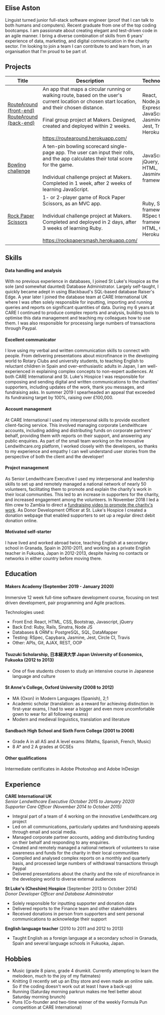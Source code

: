 ## Elise Aston

Linguist turned junior full-stack software engineer (proof that I can talk to both humans and computers). Recent graduate from one of the top coding bootcamps. I am passionate about creating elegant and test-driven code in an agile manner. I bring a diverse combination of skills from 6 years' experience of data, marketing, and digital communication in the charity sector. I'm looking to join a team I can contribute to and learn from, in an organisation that I'm proud to be part of.

## Projects

| Title | Description | Technologies |
| --- | --- | --- |
| [RouteAround (front-end)](https://github.com/eliseaston/Route_Around_Front-end) <br> [RouteAround (back-end)](https://github.com/eliseaston/Route_Around) | An app that maps a circular running or walking route, based on the user's current location or chosen start location, and their chosen distance. <br><br> Final group project at Makers. Designed, created and deployed within 2 weeks. <br><br>  https://routearound.herokuapp.com/ | React, Node.js Express, JavaScript, Jasmine, Jest, Travis, Heroku |
| [Bowling challenge](https://github.com/eliseaston/bowling-challenge) | A ten-pin bowling scorecard single-page app. The user can input their rolls, and the app calculates their total score for the game.<br><br>Individual challenge project at Makers. Completed in 1 week, after 2 weeks of learning JavaScript. | JavaScript, jQuery, CSS, HTML, Jasmine test framework |
| [Rock Paper Scissors](https://github.com/eliseaston/rps-challenge) | 1- or 2-player game of Rock Paper Scissors, as an MVC app. <br><br>Individual challenge project at Makers. Completed and deployed in 2 days, after 3 weeks of learning Ruby.<br><br>https://rockpapersmash.herokuapp.com/ | Ruby, Sintra framework, RSpec test framework, HTML, CSS, Heroku |

## Skills

#### Data handling and analysis

With no previous experience in databases, I joined St Luke's Hospice as the sole (and somewhat daunted) Database Administrator. Largely self-taught, I quickly became adept in using Blackbaud's SQL-based database Raiser's Edge. A year later I joined the database team at CARE International UK where I was often solely responsible for inputting, importing and running queries and reports on significant quantities of data. During my 6 years at CARE I continued to produce complex reports and analysis, building tools to optimise this data management and teaching my colleagues how to use them. I was also responsible for processing large numbers of transactions through Paypal.

#### Excellent communicator

I love using my verbal and written communication skills to connect with people. From delivering presentations about microfinance in the developing world to Rotary Clubs and university students, to teaching English to reluctant children in Spain and over-enthusiastic adults in Japan, I am well-experienced in explaining complex concepts to non-expert audiences. At both CARE International and St. Luke's Hospice I was responsible for composing and sending digital and written communications to the charities' supporters, including updates of the work, thank you messages, and fundraising asks. In summer 2019 I spearheaded an appeal that exceeded its fundraising target by 100%, raising over £100,000.

#### Account management

At CARE International I used my interpersonal skills to provide excellent client-facing service. This involved managing corporate Lendwithcare accounts, including adding and distributing funds on corporate partners' behalf, providing them with reports on their support, and answering any public enquiries. As part of the small team working on the innovative Lendwithcare.org platform, I worked closely with the developers, so thanks to my experience and empathy I can well understand user stories from the perspective of both the client and the developer!

#### Project management

As Senior Lendwithcare Executive I used my interpersonal and leadership skills to set up and remotely managed a national network of nearly 50 volunteers, facilitating them to promote and explain the charity's work in their local communities. This led to an increase in supporters for the charity, and increased engagement among the volunteers. In November 2018 I led a film crew to Zambia to direct a [fundraising video to promote the charity's work](https://www.youtube.com/watch?v=_HeWSX-K-Uk). As Donor Development Officer at St. Luke's Hospice I created a donation webpage that enabled supporters to set up a regular direct debit donation online.

#### Motivated self-starter

I have lived and worked abroad twice, teaching English at a secondary school in Granada, Spain in 2010-2011, and working as a private English teacher in Fukuoka, Japan in 2012-2013, despite having no contacts or networks in either country before moving there.

## Education

#### Makers Academy (September 2019 - January 2020)

Immersive 12 week full-time software development course, focusing on test driven development, pair programming and Agile practices.

Technologies used:
* Front End: React, HTML, CSS, Bootstrap, Javascript, jQuery
* Back End: Ruby, Rails, Sinatra, Node JS
* Databases & ORM's: PostgreSQL, SQL, DataMapper
* Testing: RSpec, Capybara, Jasmine, Jest, Circle CI, Travis
* Other: APIs, Git, AJAX, REST, OOP


#### Tsuzuki Scholarship, 日本経済大学 Japan University of Economics, Fukuoka (2012 to 2013)

- One of five students chosen to study an intensive course in Japanese language and culture


#### St Anne's College, Oxford University (2008 to 2012)

- MA (Oxon) in Modern Languages (Spanish), 2;1
- Academic scholar (translation: as a reward for achieving distinction in first-year exams, I had to wear a bigger and even more uncomfortable gown to wear for all following exams)
- Modern and medieval linguistics, translation and literature


#### Sandbach High School and Sixth Form College (2001 to 2008)

- Grade A in all AS and A level exams (Maths, Spanish, French, Music)
- 8 A* and 2 A grades at GCSEs

#### Other qualifications

Intermediate certificates in Adobe Photoshop and Adobe InDesign

## Experience

**CARE International UK**   
*Senior Lendwithcare Executive (October 2015 to January 2020)* <br>
*Supporter Care Officer (November 2014 to October 2015)*
- Integral part of a team of 4 working on the innovative Lendwithcare.org project
- Led on all communications, particularly updates and fundraising appeals through email and social media.
- Managed corporate partner accounts, adding and distributing funding on their behalf and responding to any enquiries.
- Created and remotely managed a national network of volunteers to raise awareness and funds for the charity in their local communities
- Compiled and analysed complex reports on a monthly and quarterly basis, and processed large numbers of withdrawal transactions through Paypal
- Delivered presentations about the charity and the role of microfinance in the developing world to diverse external audiences

**St Luke's (Cheshire) Hospice** (September 2013 to October 2014)    
*Donor Developer Officer and Database Administrator*  
- Solely responsible for inputting supporter and donation data
- Delivered reports to the Finance team and other stakeholders
- Received donations in person from supporters and sent personal communications to acknowledge their support

**English language teacher** (2010 to 2011 and 2012 to 2013)
- Taught English as a foreign language at a secondary school in Granada, Spain and several language schools in Fukuoka, Japan.

## Hobbies

- Music (grade 8 piano, grade 4 drumkit. Currently attempting to learn the melodeon, much to the joy of my flatmates)
- Knitting (I recently set up an Etsy store and even made an online sale. So if the coding doesn't work out at least I have a back-up)
- Running (Saturday morning parkrun makes me feel better about Saturday morning brunch)
- Puns (Co-founder and two-time winner of the weekly Formula Pun competition at CARE International)
